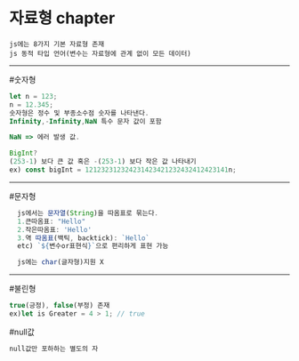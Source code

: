 # 자료형 chapter

    js에는 8가지 기본 자료형 존재
    js 동적 타입 언어(변수는 자료형에 관계 없이 모든 데이터)

---

#숫자형

```js
let n = 123;
n = 12.345;
숫자형은 정수 및 부종소수점 숫자를 나타낸다.
Infinity,-Infinity,NaN 특수 문자 값이 포함

NaN => 에러 발생 값.

BigInt?
(253-1) 보다 큰 값 혹은 -(253-1) 보다 작은 값 나타내기
ex) const bigInt = 121232312324231423421232432412423141n;
```

---

#문자형

```js
  js에서는 문자열(String)을 따옴표로 묶는다.
  1.큰따옴표: "Hello"
  2.작은따옴표: 'Hello'
  3.역 따옴표(백틱, backtick): `Hello`
  etc) `${변수or표현식}`으로 편리하게 표현 가능

  js에는 char(글자형)지원 X
```

---

#불린형

```js
true(긍정), false(부정) 존재
ex)let is Greater = 4 > 1; // true

```

#null값

```js
null값만 포하하는 별도의 자
```
